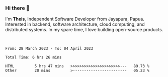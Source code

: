 ### Hi there 👋

I'm <b>Theis</b>, Independent Software Developer from Jayapura, Papua. Interested in backend, software architecture, cloud computing, and distributed systems. In my spare time, I love building open-source products.

<br>

 
 <!--START_SECTION:waka-->

```text
From: 28 March 2023 - To: 04 April 2023

Total Time: 6 hrs 26 mins

HTML         5 hrs 47 mins   >>>>>>>>>>>>>>>>>>>>>>---   89.73 %
Other        20 mins         >------------------------   05.23 %
```

<!--END_SECTION:waka-->
